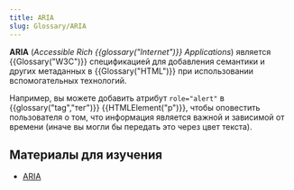 ```yaml
---
title: ARIA
slug: Glossary/ARIA
---
```


**ARIA** (_Accessible Rich {{glossary("Internet")}} Applications_) является {{Glossary("W3C")}} спецификацией для добавления семантики и других метаданных в {{Glossary("HTML")}} при использовании вспомогательных технологий.

Например, вы можете добавить атрибут `role="alert"` в {{glossary("tag","тег")}} {{HTMLElement("p")}}, чтобы оповестить пользователя о том, что информация является важной и зависимой от времени (иначе вы могли бы передать это через цвет текста).

## Материалы для изучения

- [ARIA](/ru/docs/Web/Accessibility/ARIA)
